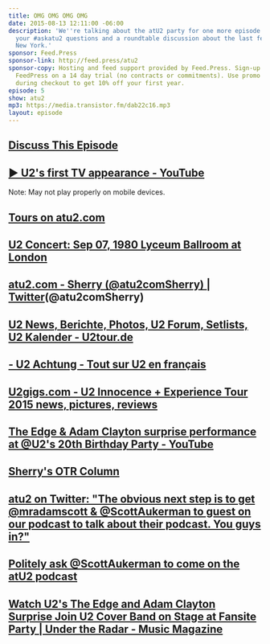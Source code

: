 ```yaml
---
title: OMG OMG OMG OMG
date: 2015-08-13 12:11:00 -06:00
description: 'We''re talking about the atU2 party for one more episode along with
  your #askatu2 questions and a roundtable discussion about the last few shows in
  New York.'
sponsor: Feed.Press
sponsor-link: http://feed.press/atu2
sponsor-copy: Hosting and feed support provided by Feed.Press. Sign-up today and try
  FeedPress on a 14 day trial (no contracts or commitments). Use promo code "atu2"
  during checkout to get 10% off your first year.
episode: 5
show: atu2
mp3: https://media.transistor.fm/dab22c16.mp3
layout: episode
---
```


## [Discuss This Episode](https://www.reddit.com/r/Goodstuff_fm/comments/3gtbr1/the_atu2_podcast_5_omg_omg_omg_omg/)

## [▶ U2's first TV appearance - YouTube](https://www.youtube.com/watch?v=kLQ4Exa8qFM)
Note: May not play properly on mobile devices.

## [Tours on atu2.com](http://tours.atu2.com/)

## [U2 Concert: Sep 07, 1980 Lyceum Ballroom at London](http://tours.atu2.com/concert/lyceum-ballroom-london-sep-07-1980)

## [atu2.com - Sherry (@atu2comSherry) | Twitter](https://twitter.com/atu2comsherry)(@atu2comSherry)

## [U2 News, Berichte, Photos, U2 Forum, Setlists, U2 Kalender - U2tour.de](http://u2tour.de/)

## [- U2 Achtung - Tout sur U2 en français](http://u2achtung.com/)

## [U2gigs.com - U2 Innocence + Experience Tour 2015 news, pictures, reviews](http://www.u2gigs.com/)

## [The Edge & Adam Clayton surprise performance at @U2's 20th Birthday Party - YouTube](https://www.youtube.com/watch?v=61jx9VlWkqg)

## [Sherry's OTR Column](http://www.atu2.com/news/column-off-the-record-vol-15-683.html)

## [atu2 on Twitter: "The obvious next step is to get @mradamscott & @ScottAukerman to guest on our podcast to talk about their podcast. You guys in?"](https://twitter.com/atu2/status/629360982972858368)

## [Politely ask @ScottAukerman to come on the atU2 podcast](https://twitter.com/ScottAukerman)

## [Watch U2's The Edge and Adam Clayton Surprise Join U2 Cover Band on Stage at Fansite Party | Under the Radar - Music Magazine](http://www.undertheradarmag.com/news/watch_u2s_the_edge_and_adam_clayton_surprise_join_u2_cover_band_on_stage_at)
